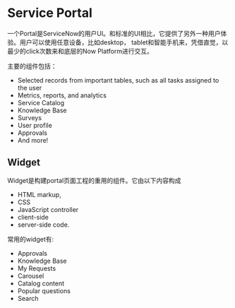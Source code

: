 # Service Portal

一个Portal是ServiceNow的用户UI。和标准的UI相比，它提供了另外一种用户体验。用户可以使用任意设备，比如desktop， tablet和智能手机来，凭借直觉，以最少的click次数来和底层的Now Platform进行交互。

主要的组件包括：

- Selected records from important tables, such as all tasks assigned to the user
- Metrics, reports, and analytics
- Service Catalog
- Knowledge Base
- Surveys
- User profile
- Approvals
- And more!

## Widget

Widget是构建portal页面工程的重用的组件。它由以下内容构成

-  HTML markup,
- CSS
- JavaScript controller
- client-side
- server-side code. 

常用的widget有: 

- Approvals
- Knowledge Base
- My Requests
- Carousel
- Catalog content
- Popular questions
- Search

